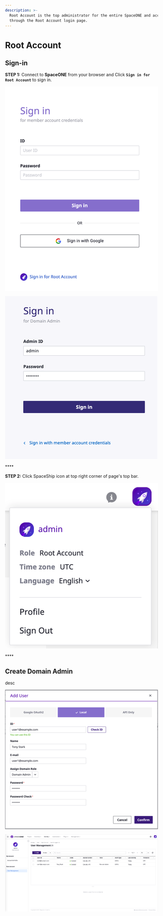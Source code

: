 ```yaml
---
description: >-
  Root Account is the top administrator for the entire SpaceONE and access
  through the Root Account login page.
---
```


# Root Account

## Sign-in

**STEP 1:** Connect to **SpaceONE** from your browser and Click **`Sign in for Root Account`** to sign in. 

![Login](.gitbook/assets/login.png)

![Domain owner login](.gitbook/assets/domain_owner_login.png)

\*\*\*\*

**STEP 2:** Click SpaceShip icon at top right corner of page's top bar.  

![Check domain login](.gitbook/assets/domain_owner_check.png)

\*\*\*\*

## Create Domain Admin

desc

![Add User](.gitbook/assets/create_user1.png)



![](.gitbook/assets/list_user1.png)

